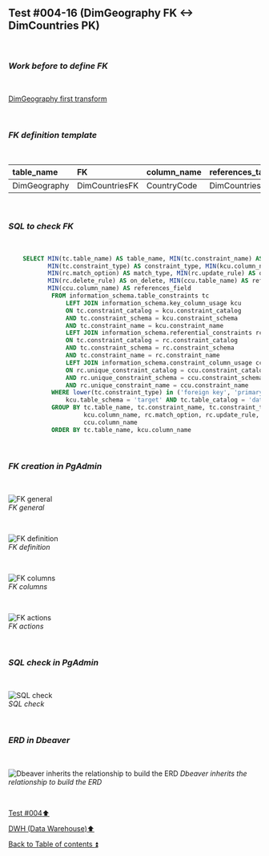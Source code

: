 ## Test #004-16 (DimGeography FK <-> DimCountries PK)  

<p><br></p>

### **_Work before to define FK_**  

<p><br></p>

[DimGeography first transform](../dbo.DimGeography.md)

<p><br></p>

### **_FK definition template_**  

<p><br></p> 

| table_name   | FK             | column_name | references_table  | PK                | references_field  | match_type | on_delete | on_update |
| :----------- | :------------- | :---------- | :---------------- | :---------------- | :---------------- | :--------- | :-------: | :-------: |
| DimGeography | DimCountriesFK | CountryCode | DimCountries      | DimCountries_pkey | CountryCode       | full       | X         | X         |

<p><br></p>

### **_SQL to check FK_**  

<p><br></p>

````SQL 
	SELECT MIN(tc.table_name) AS table_name, MIN(tc.constraint_name) AS constraint_name, 
		   MIN(tc.constraint_type) AS constraint_type, MIN(kcu.column_name) AS column_name, 
		   MIN(rc.match_option) AS match_type, MIN(rc.update_rule) AS on_update, 
		   MIN(rc.delete_rule) AS on_delete, MIN(ccu.table_name) AS references_table,
		   MIN(ccu.column_name) AS references_field
		   	FROM information_schema.table_constraints tc
				LEFT JOIN information_schema.key_column_usage kcu
				ON tc.constraint_catalog = kcu.constraint_catalog
				AND tc.constraint_schema = kcu.constraint_schema
				AND tc.constraint_name = kcu.constraint_name
				LEFT JOIN information_schema.referential_constraints rc
				ON tc.constraint_catalog = rc.constraint_catalog
				AND tc.constraint_schema = rc.constraint_schema
				AND tc.constraint_name = rc.constraint_name
				LEFT JOIN information_schema.constraint_column_usage ccu
				ON rc.unique_constraint_catalog = ccu.constraint_catalog
				AND rc.unique_constraint_schema = ccu.constraint_schema
				AND rc.unique_constraint_name = ccu.constraint_name
			WHERE lower(tc.constraint_type) in ('foreign key', 'primary key') AND
				kcu.table_schema = 'target' AND tc.table_catalog = 'datawarehouse' AND tc.table_name = 'DimGeography'
			GROUP BY tc.table_name, tc.constraint_name, tc.constraint_type, 
					 kcu.column_name, rc.match_option, rc.update_rule, rc.delete_rule , ccu.table_name ,
		             ccu.column_name
			ORDER BY tc.table_name, kcu.column_name
````

<p><br></p>

### **_FK creation in PgAdmin_**

<p><br></p>

![FK general](https://i.imgur.com/wA4ojUo.png)  
_FK general_  

<p><br></p>

![FK definition](https://i.imgur.com/8PJO3ri.png)  
_FK definition_  

<p><br></p>

![FK columns](https://i.imgur.com/OMwtxNE.png)  
_FK columns_  

<p><br></p>

![FK actions](https://i.imgur.com/XU3GuLG.png)  
_FK actions_  

<p><br></p>

### **_SQL check in PgAdmin_**

<p><br></p>

![SQL check](https://i.imgur.com/cpP2YVT.png)  
_SQL check_  

<p><br></p>

### **_ERD in Dbeaver_**  

<p><br></p>

![Dbeaver inherits the relationship to build the ERD](https://i.imgur.com/jYfNfJP.png)
_Dbeaver inherits the relationship to build the ERD_

<p><br></p>

[Test #004:arrow_up:](t004.md)  

[DWH (Data Warehouse):arrow_up:](../dwh.md)  

[Back to Table of contents :arrow_double_up:](../../README.md)   